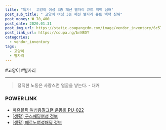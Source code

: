 ```yaml
--- 
title: "특가!  고양이 여성 3종 패션 별자리 큐트 백팩 심해" 
post_sub_title: " 고양이 여성 3종 패션 별자리 큐트 백팩 심해" 
post_money: ₩ 70,400 
post_date: 2020.01.31 
post_img_url: https://static.coupangcdn.com/image/vendor_inventory/6c57/841f200a7abe32111fd602ab49e8434821ab09c360607b315b3fa7764833.jpg 
post_link_url: https://coupa.ng/bnNBDY 
categories: 
  - vendor_inventory 
tags: 
  - 고양이 
  - 별자리 
--- 
```

  #고양이 #별자리 
<hr> 

> 정직한 노동은 사랑스런 얼굴을 낳는다. - 대커 


### POWER LINK

* <a href="https://blog.naver.com/fasyy4321/221791675690" target="_blank">피유블릭 여성용밀크런 운동화 PU-022</a>
* <a href="https://blog.naver.com/santokki14/221773770470" target="_blank"> [생활] 구스패딩여성 정보 </a>
* <a href="https://blog.naver.com/santokki14/221766292946" target="_blank"> [생활] 에르노여성패딩 정보 </a>
